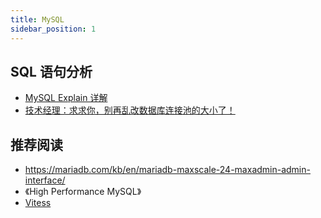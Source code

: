 ```yaml
---
title: MySQL
sidebar_position: 1
---
```


## SQL 语句分析

- [MySQL Explain 详解](https://www.cnblogs.com/xuanzhi201111/p/4175635.html)
- [技术经理：求求你，别再乱改数据库连接池的大小了！](https://mp.weixin.qq.com/s/n1iE63B0N-vsXnro_NZzJw)

## 推荐阅读
- https://mariadb.com/kb/en/mariadb-maxscale-24-maxadmin-admin-interface/
- 《High Performance MySQL》
- [Vitess](https://github.com/vitessio/vitess)